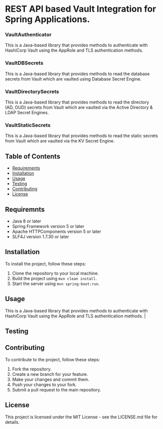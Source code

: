 # REST API based Vault Integration for Spring Applications.

### VaultAuthenticator
This is a Java-based library that provides methods to authenticate with HashiCorp Vault using the AppRole and TLS authentication methods.

### VaultDBSecrets 
This is a Java-based library that provides methods to read the database secrets from Vault which are vaulted using Database Secret Engine.

### VaultDirectorySecrets
This is a Java-based library that provides methods to read the directory (AD, OUD) secrets from Vault which are vaulted via 
the Active Directory & LDAP Secret Engines.

### VaultStaticSecrets
This is a Java-based library that provides methods to read the static secrets from Vault which are vaulted via
the KV Secret Engine.


## Table of Contents
- [Requirements](#installation)
- [Installation](#installation)
- [Usage](#usage)
- [Testing](#testing)
- [Contributing](#contributing)
- [License](#license)

## Requiremnts
- Java 8 or later
- Spring Framework version 5 or later
- Apache HTTPComponents version 5 or later
- SLF4J version 1.7.30 or later

## Installation

To install the project, follow these steps:

1. Clone the repository to your local machine.
2. Build the project using `mvn clean install`.
3. Start the server using `mvn spring-boot:run`.

## Usage



This is a Java-based library that provides methods to authenticate with HashiCorp Vault using the AppRole and TLS authentication methods.
                                     |
## Testing


## Contributing

To contribute to the project, follow these steps:

1. Fork the repository.
2. Create a new branch for your feature.
3. Make your changes and commit them.
4. Push your changes to your fork.
5. Submit a pull request to the main repository.

## License

This project is licensed under the MIT License - see the LICENSE.md file for details.
